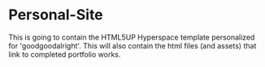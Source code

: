 # Personal-Site

This is going to contain the HTML5UP Hyperspace template personalized for 'goodgoodalright'. 
This will also contain the html files (and assets) that link to completed portfolio works.
